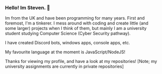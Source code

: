 ### Hello! Im Steven. 👋

Im from the UK and have been programming for many years.
First and foremost, I'm a tinkerer. I mess around with coding and create little (and some larger) projects when I think of them, but mainly I am a university student studying Computer Science (Cyber Security pathway).

I have created Discord bots, windows apps, console apps, etc.

My favourite language at the moment is JavaScript/NodeJS!

Thanks for viewing my profile, and have a look at my repositories! [Note; my university assignments are currently in private repositories]
